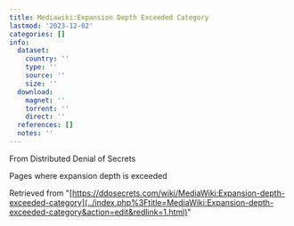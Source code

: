 ```yaml
---
title: Mediawiki:Expansion Depth Exceeded Category
lastmod: '2023-12-02'
categories: []
info:
  dataset:
    country: ''
    type: ''
    source: ''
    size: ''
  download:
    magnet: ''
    torrent: ''
    direct: ''
  references: []
  notes: ''
---
```




From Distributed Denial of Secrets

Pages where expansion depth is exceeded

Retrieved from
"[https://ddosecrets.com/wiki/MediaWiki:Expansion-depth-exceeded-category](../index.php%3Ftitle=MediaWiki:Expansion-depth-exceeded-category&action=edit&redlink=1.html)"

